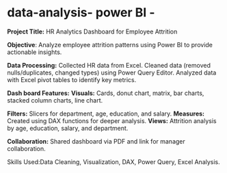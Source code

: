 # data-analysis- power BI -
**Project Title:** HR Analytics Dashboard for Employee Attrition

**Objective**: Analyze employee attrition patterns using Power BI to provide actionable insights.

**Data Processing:** Collected HR data from Excel.
Cleaned data (removed nulls/duplicates, changed types) using Power Query Editor.
Analyzed data with Excel pivot tables to identify key metrics.

**Dash board Features:**
**Visuals:** Cards, donut chart, matrix, bar charts, stacked column charts, line chart.

**Filters:** Slicers for department, age, education, and salary.
**Measures:** Created using DAX functions for deeper analysis.
**Views:** Attrition analysis by age, education, salary, and department.

**Collaboration:**
Shared dashboard via PDF and link for manager collaboration.

Skills Used:Data Cleaning, Visualization, DAX, Power Query, Excel Analysis.
